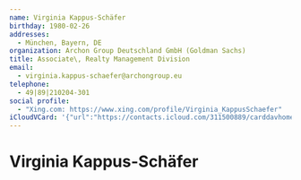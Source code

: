 ```yaml
---
name: Virginia Kappus-Schäfer
birthday: 1980-02-26
addresses:
  - München, Bayern, DE
organization: Archon Group Deutschland GmbH (Goldman Sachs)
title: Associate\, Realty Management Division
email:
  - virginia.kappus-schaefer@archongroup.eu
telephone:
  - 49|89|210204-301
social profile:
  - "Xing.com: https://www.xing.com/profile/Virginia_KappusSchaefer"
iCloudVCard: '{"url":"https://contacts.icloud.com/311500889/carddavhome/card/YzRlNmU1OTQtOThlOS00M2Q2LTkxMTEtY2NhZmM2MjAzMjQ4.vcf","etag":"\"kmfhekd4\"","data":"BEGIN:VCARD\r\nVERSION:3.0\r\nFN:\r\nN:Kappus-Schäfer;Virginia;;;\r\nUID:c4e6e594-98e9-43d6-9111-ccafc6203248\r\nBDAY;VALUE=date:1980-02-26\r\nADR:;;;München;Bayern;;DE;\r\nitem1.X-ABLABEL:Work\r\nitem2.X-ABLABEL:Work\r\nitem3.X-ABLABEL:Work\r\nPRODID:-//Apple Inc.//iOS 10.2.1//EN\r\nREV:2025-04-03T22:09:30Z\r\nORG:Archon Group Deutschland GmbH (Goldman Sachs);\r\nTITLE:Associate\\, Realty Management Division\r\nEMAIL:virginia.kappus-schaefer@archongroup.eu\r\nTEL:49|89|210204-301\r\n;VALUE=uri:https://gateway.icloud.com/contacts/311500889/ck/card/6f4b32a1db\r\n ae28d44461bb812347013c\r\nX-SOCIALPROFILE;type=xing.com;x-user=Virginia_KappusSchaefer:https://www.xi\r\n ng.com/profile/Virginia_KappusSchaefer\r\nEND:VCARD"}'
---
```

# Virginia Kappus-Schäfer